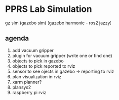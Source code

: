# PPRS Lab Simulation
gz sim (gazebo sim) (gazebo harmonic - ros2 jazzy)

agenda
------
1. add vacuum gripper 
2. plugin for vacuum gripper (write one or find one)
3. objects to pick in gazebo
4. objects to pick reported to rviz
5. sensor to see ojects in gazebo -> reporting to rviz
6. plan visualization in rviz
7. xarm planner?
8. plansys2
9. raspberry pi rviz